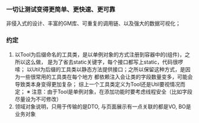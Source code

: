 ### 一切让测试变得更简单、更快速、更可靠

非侵入式的设计、丰富的GM库、可重复的调用链、以及强大的数据可视化；

### 约定

1. 以Tool为后缀命名的工具类，是以单例对象的方式注册到容器中的(组件)，之所以这么做，
   是为了省去static关键字，每个接口都写上static，代码很啰嗦；
   以Util为后缀的工具类以静态方法提供接口；之所以保留这种方式，是因为一些很常用的工具类在每个地方
   都依赖注入会让类的字段数量变多，可能会导致类本身变得更加复杂；
   综上一个工具类定义为Tool还是Util要视情况而定；
   ※ 注意：由于Tool是单例对象，在添加功能时要考虑线程安全（比如字段尽量设为不可修改）
2. 领域对象说明，只用于传输的是DTO, 与页面展示有一点关联的都是VO, BO是业务对象
